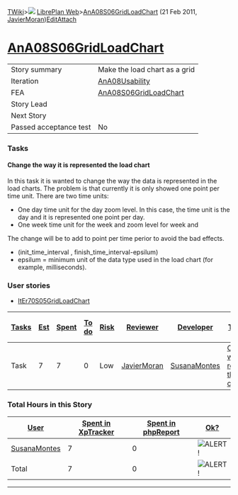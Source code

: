 [TWiki](/twiki/Main/WebHome)&gt;![](/twiki/TWiki/TWikiDocGraphics/web-bg-small.gif) [LibrePlan Web](/twiki/LibrePlan/WebHome)&gt;[AnA08S06GridLoadChart](http://wiki.libreplan-enterprise.com/twiki/LibrePlan/AnA08S06GridLoadChart "Topic revision: 7 (21 Feb 2011 - 10:53:54)") (21 Feb 2011, [JavierMoran](/twiki/Main/JavierMoran))[Edit](http://wiki.libreplan-enterprise.com/twiki/bin/edit/LibrePlan/AnA08S06GridLoadChart?t=1520337844 "Edit this topic text")[Attach](/twiki/bin/attach/LibrePlan/AnA08S06GridLoadChart "Attach an image or document to this topic")

 [AnA08S06GridLoadChart](/twiki/LibrePlan/AnA08S06GridLoadChart)
=================================================================================================================



|                        |                                                                          |
|------------------------|--------------------------------------------------------------------------|
| Story summary          | Make the load chart as a grid                                            |
| Iteration              | [AnA08Usability](/twiki/LibrePlan/AnA08Usability)               |
| FEA                    | [AnA08S06GridLoadChart](/twiki/LibrePlan/AnA08S06GridLoadChart) |
| Story Lead             |                                                                          |
| Next Story             |                                                                          |
| Passed acceptance test | No                                                                       |

###  Tasks



####  Change the way it is represented the load chart

In this task it is wanted to change the way the data is represented in the load charts. The problem is that currently it is only showed one point per time unit. There are two time units:

-   One day time unit for the day zoom level. In this case, the time unit is the day and it is represented one point per day.
-   One week time unit for the week and zoom level for week and

The change will be to add to point per time perior to avoid the bad effects.

-   (init\_time\_interval , finish\_time\_interval-epsilum)
-   epsilum = minimum unit of the data type used in the load chart (for example, milliseconds).

###  User stories

-   [ItEr70S05GridLoadChart](/twiki/LibrePlan/ItEr70S05GridLoadChart)



| [Tasks](http://wiki.libreplan-enterprise.com/twiki/LibrePlan/AnA08S06GridLoadChart?sortcol=0;table=2;up=0#sorted_table "Sort by this column") | [Est](http://wiki.libreplan-enterprise.com/twiki/LibrePlan/AnA08S06GridLoadChart?sortcol=1;table=2;up=0#sorted_table "Sort by this column") | [Spent](http://wiki.libreplan-enterprise.com/twiki/LibrePlan/AnA08S06GridLoadChart?sortcol=2;table=2;up=0#sorted_table "Sort by this column") | [To do](http://wiki.libreplan-enterprise.com/twiki/LibrePlan/AnA08S06GridLoadChart?sortcol=3;table=2;up=0#sorted_table "Sort by this column") | [Risk](http://wiki.libreplan-enterprise.com/twiki/LibrePlan/AnA08S06GridLoadChart?sortcol=4;table=2;up=0#sorted_table "Sort by this column") | [Reviewer](http://wiki.libreplan-enterprise.com/twiki/LibrePlan/AnA08S06GridLoadChart?sortcol=5;table=2;up=0#sorted_table "Sort by this column") | [Developer](http://wiki.libreplan-enterprise.com/twiki/LibrePlan/AnA08S06GridLoadChart?sortcol=6;table=2;up=0#sorted_table "Sort by this column") | [Task Name](http://wiki.libreplan-enterprise.com/twiki/LibrePlan/AnA08S06GridLoadChart?sortcol=7;table=2;up=0#sorted_table "Sort by this column") | [Start Date](http://wiki.libreplan-enterprise.com/twiki/LibrePlan/AnA08S06GridLoadChart?sortcol=8;table=2;up=0#sorted_table "Sort by this column") | [Est End Date](http://wiki.libreplan-enterprise.com/twiki/LibrePlan/AnA08S06GridLoadChart?sortcol=9;table=2;up=0#sorted_table "Sort by this column") | [End Date](http://wiki.libreplan-enterprise.com/twiki/LibrePlan/AnA08S06GridLoadChart?sortcol=10;table=2;up=0#sorted_table "Sort by this column") |
|--------------------------------------------------------------------------------------------------------------------------------------------------------|------------------------------------------------------------------------------------------------------------------------------------------------------|--------------------------------------------------------------------------------------------------------------------------------------------------------|--------------------------------------------------------------------------------------------------------------------------------------------------------|-------------------------------------------------------------------------------------------------------------------------------------------------------|-----------------------------------------------------------------------------------------------------------------------------------------------------------|------------------------------------------------------------------------------------------------------------------------------------------------------------|------------------------------------------------------------------------------------------------------------------------------------------------------------|-------------------------------------------------------------------------------------------------------------------------------------------------------------|---------------------------------------------------------------------------------------------------------------------------------------------------------------|------------------------------------------------------------------------------------------------------------------------------------------------------------|
| Task                                                                                                                                                   | 7                                                                                                                                                    | 7                                                                                                                                                      | 0                                                                                                                                                      | Low                                                                                                                                                   | [JavierMoran](/twiki/Main/JavierMoran)                                                                                                           | [SusanaMontes](/twiki/Main/SusanaMontes)                                                                                                          | [Change the way it is represented the load chart](/twiki/LibrePlan/AnA08S06GridLoadChart#TasK1)                                                   |                                                                                                                                                             |                                                                                                                                                               |                                                                                                                                                            |

###  Total Hours in this Story

| [User](http://wiki.libreplan-enterprise.com/twiki/LibrePlan/AnA08S06GridLoadChart?sortcol=0;table=3;up=0#sorted_table "Sort by this column") | [Spent in XpTracker](http://wiki.libreplan-enterprise.com/twiki/LibrePlan/AnA08S06GridLoadChart?sortcol=1;table=3;up=0#sorted_table "Sort by this column") | [Spent in phpReport](http://wiki.libreplan-enterprise.com/twiki/LibrePlan/AnA08S06GridLoadChart?sortcol=2;table=3;up=0#sorted_table "Sort by this column") | [Ok?](http://wiki.libreplan-enterprise.com/twiki/LibrePlan/AnA08S06GridLoadChart?sortcol=3;table=3;up=0#sorted_table "Sort by this column") |
|-------------------------------------------------------------------------------------------------------------------------------------------------------|---------------------------------------------------------------------------------------------------------------------------------------------------------------------|---------------------------------------------------------------------------------------------------------------------------------------------------------------------|------------------------------------------------------------------------------------------------------------------------------------------------------|
| [SusanaMontes](/twiki/Main/SusanaMontes)                                                                                                     | 7                                                                                                                                                                   | 0                                                                                                                                                                   | ![ALERT!](/twiki/TWiki/TWikiDocGraphics/warning.gif "ALERT!")                                                                                    |
| Total                                                                                                                                                 | 7                                                                                                                                                                   | 0                                                                                                                                                                   | ![ALERT!](/twiki/TWiki/TWikiDocGraphics/warning.gif "ALERT!")                                                                                    |

------------------------------------------------------------------------
